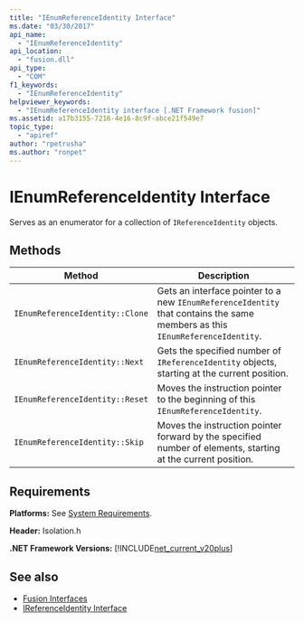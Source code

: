 ```yaml
---
title: "IEnumReferenceIdentity Interface"
ms.date: "03/30/2017"
api_name: 
  - "IEnumReferenceIdentity"
api_location: 
  - "fusion.dll"
api_type: 
  - "COM"
f1_keywords: 
  - "IEnumReferenceIdentity"
helpviewer_keywords: 
  - "IEnumReferenceIdentity interface [.NET Framework fusion]"
ms.assetid: a17b3155-7216-4e16-8c9f-abce21f549e7
topic_type: 
  - "apiref"
author: "rpetrusha"
ms.author: "ronpet"
---
```

# IEnumReferenceIdentity Interface
Serves as an enumerator for a collection of `IReferenceIdentity` objects.  
  
## Methods  
  
|Method|Description|  
|------------|-----------------|  
|`IEnumReferenceIdentity::Clone`|Gets an interface pointer to a new `IEnumReferenceIdentity` that contains the same members as this `IEnumReferenceIdentity`.|  
|`IEnumReferenceIdentity::Next`|Gets the specified number of `IReferenceIdentity` objects, starting at the current position.|  
|`IEnumReferenceIdentity::Reset`|Moves the instruction pointer to the beginning of this `IEnumReferenceIdentity`.|  
|`IEnumReferenceIdentity::Skip`|Moves the instruction pointer forward by the specified number of elements, starting at the current position.|  
  
## Requirements  
 **Platforms:** See [System Requirements](../../../../docs/framework/get-started/system-requirements.md).  
  
 **Header:** Isolation.h  
  
 **.NET Framework Versions:** [!INCLUDE[net_current_v20plus](../../../../includes/net-current-v20plus-md.md)]  
  
## See also

- [Fusion Interfaces](../../../../docs/framework/unmanaged-api/fusion/fusion-interfaces.md)
- [IReferenceIdentity Interface](../../../../docs/framework/unmanaged-api/fusion/ireferenceidentity-interface.md)
